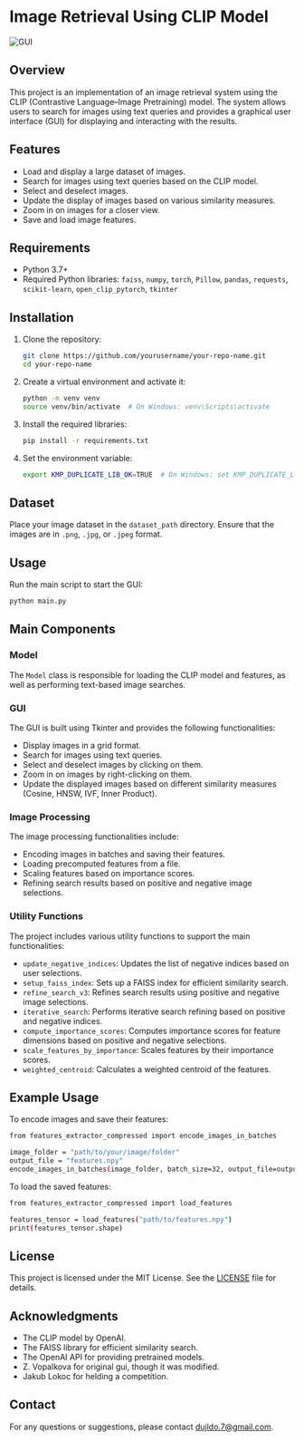 # Image Retrieval Using CLIP Model

![GUI](./img.png)

## Overview
This project is an implementation of an image retrieval system using the CLIP (Contrastive Language–Image Pretraining) model. The system allows users to search for images using text queries and provides a graphical user interface (GUI) for displaying and interacting with the results.

## Features
- Load and display a large dataset of images.
- Search for images using text queries based on the CLIP model.
- Select and deselect images.
- Update the display of images based on various similarity measures.
- Zoom in on images for a closer view.
- Save and load image features.

## Requirements
- Python 3.7+
- Required Python libraries: `faiss`, `numpy`, `torch`, `Pillow`, `pandas`, `requests`, `scikit-learn`, `open_clip_pytorch`, `tkinter`

## Installation
1. Clone the repository:
    ```sh
    git clone https://github.com/yourusername/your-repo-name.git
    cd your-repo-name
    ```

2. Create a virtual environment and activate it:
    ```sh
    python -m venv venv
    source venv/bin/activate  # On Windows: venv\Scripts\activate
    ```

3. Install the required libraries:
    ```sh
    pip install -r requirements.txt
    ```

4. Set the environment variable:
    ```sh
    export KMP_DUPLICATE_LIB_OK=TRUE  # On Windows: set KMP_DUPLICATE_LIB_OK=TRUE
    ```

## Dataset

Place your image dataset in the `dataset_path` directory. Ensure that the images are in `.png`, `.jpg`, or `.jpeg` format.

## Usage

Run the main script to start the GUI:

```sh
python main.py
```

## Main Components

### Model

The `Model` class is responsible for loading the CLIP model and features, as well as performing text-based image searches.

### GUI

The GUI is built using Tkinter and provides the following functionalities:
- Display images in a grid format.
- Search for images using text queries.
- Select and deselect images by clicking on them.
- Zoom in on images by right-clicking on them.
- Update the displayed images based on different similarity measures (Cosine, HNSW, IVF, Inner Product).

### Image Processing

The image processing functionalities include:
- Encoding images in batches and saving their features.
- Loading precomputed features from a file.
- Scaling features based on importance scores.
- Refining search results based on positive and negative image selections.

### Utility Functions

The project includes various utility functions to support the main functionalities:
- `update_negative_indices`: Updates the list of negative indices based on user selections.
- `setup_faiss_index`: Sets up a FAISS index for efficient similarity search.
- `refine_search_v3`: Refines search results using positive and negative image selections.
- `iterative_search`: Performs iterative search refining based on positive and negative indices.
- `compute_importance_scores`: Computes importance scores for feature dimensions based on positive and negative selections.
- `scale_features_by_importance`: Scales features by their importance scores.
- `weighted_centroid`: Calculates a weighted centroid of the features.

## Example Usage

To encode images and save their features:

```sh
from features_extractor_compressed import encode_images_in_batches

image_folder = "path/to/your/image/folder"
output_file = "features.npy"
encode_images_in_batches(image_folder, batch_size=32, output_file=output_file)
```

To load the saved features:

```sh
from features_extractor_compressed import load_features

features_tensor = load_features("path/to/features.npy")
print(features_tensor.shape)
```

## License

This project is licensed under the MIT License. See the [LICENSE](LICENSE) file for details.

## Acknowledgments

- The CLIP model by OpenAI.
- The FAISS library for efficient similarity search.
- The OpenAI API for providing pretrained models.
- Z. Vopalkova for original gui, though it was modified.
- Jakub Lokoc for helding a competition.

## Contact

For any questions or suggestions, please contact [dujldo.7@gmail.com](mailto:dujldo.7@gmail.com).
